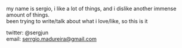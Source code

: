 my name is sergio, i like a lot of things, and i dislike another immense amount of things. \
been trying to write/talk about what i love/like, so this is it

twitter: @sergjun \
email: serrgio.madureira@gmail.com